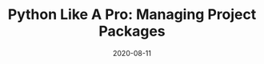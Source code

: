 ---
date: '2020-08-11'
description: Python's package management system is a blessing for regular system users,
  but can be a bit of a curse of Python developers. Managing multiple dependencies
  and versions turns out to be surprisingly error-prone without the right tools or
  workflows in place. In this video, Ben Wilcock takes you through how the `pyenv
  virtualenv' plugin can help you manage your Python project dependencies like a pro!
lastmod: '2020-09-17'
tags:
- Python
team:
- Ben Wilcock
title: 'Python Like A Pro: Managing Project Packages'
topics:
- Python
youtube_id: 7Id2EU0zjw8
---